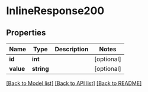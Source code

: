 # InlineResponse200

## Properties
Name | Type | Description | Notes
------------ | ------------- | ------------- | -------------
**id** | **int** |  | [optional] 
**value** | **string** |  | [optional] 

[[Back to Model list]](../../README.md#documentation-for-models) [[Back to API list]](../../README.md#documentation-for-api-endpoints) [[Back to README]](../../README.md)

